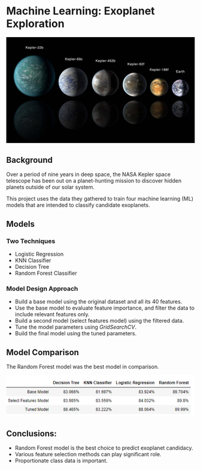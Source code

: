 # Machine Learning: Exoplanet Exploration

![exoplanets.jpg](Images/exoplanets.jpg)

## Background
Over a period of nine years in deep space, the NASA Kepler space telescope has been out on a planet-hunting mission to discover hidden planets outside of our solar system.

This project uses the data they gathered to train four machine learning (ML) models that are intended to classify candidate exoplanets. 

## Models
### Two Techniques
- Logistic Regression
- KNN Classifier
- Decision Tree
- Random Forest Classifier

### Model Design Approach
- Build a base model using the original dataset and all its 40 features.
- Use the base model to evaluate feature importance, and filter the data to include relevant features only.
- Build a second model (select features model) using the filtered data.
- Tune the model parameters using *GridSearchCV*.
- Build the final model using the tuned parameters. 

## Model Comparison
The Random Forest model was the best model in comparison.  

![FinalModel](Images/FinalModel.PNG)

## Conclusions:
- Random Forest model is the best choice to predict exoplanet candidacy. 
- Various feature selection methods can play significant role.
- Proportionate class data is important. 
